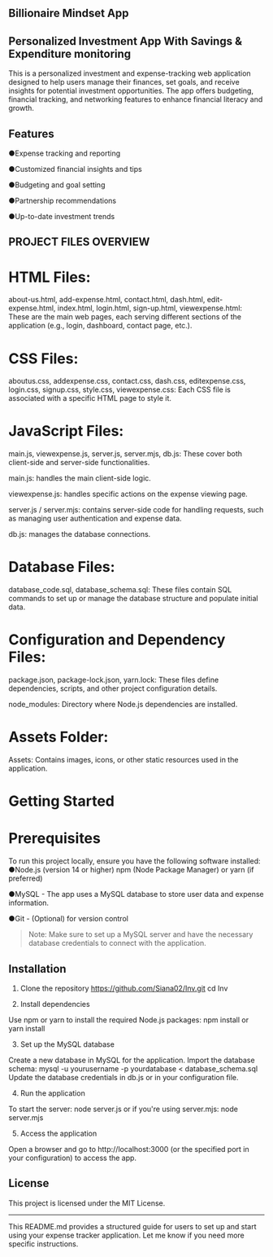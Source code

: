 
## Billionaire Mindset App 
## Personalized Investment App With Savings & Expenditure monitoring 


This is a personalized investment and expense-tracking web application designed to help users manage their finances, set goals, and receive insights for potential investment opportunities. The app offers budgeting, financial tracking, and networking features to enhance financial literacy and growth.

## Features

●Expense tracking and reporting

●Customized financial insights and tips

●Budgeting and goal setting

●Partnership recommendations

●Up-to-date investment trends

 
 ## PROJECT FILES OVERVIEW 

# HTML Files:

about-us.html, add-expense.html, contact.html, dash.html, edit-expense.html, index.html, login.html, sign-up.html, viewexpense.html: These are the main web pages, each serving different sections of the application (e.g., login, dashboard, contact page, etc.).


# CSS Files:

aboutus.css, addexpense.css, contact.css, dash.css, editexpense.css, login.css, signup.css, style.css, viewexpense.css: Each CSS file is associated with a specific HTML page to style it.


# JavaScript Files:

main.js, viewexpense.js, server.js, server.mjs, db.js: These cover both client-side and server-side functionalities.

main.js: handles the main client-side logic.

viewexpense.js: handles specific actions on the expense viewing page.

server.js / server.mjs: contains server-side code for handling requests, such as managing user authentication and expense data.

db.js: manages the database connections.


# Database Files:

database_code.sql, database_schema.sql: These files contain SQL commands to set up or manage the database structure and populate initial data.


# Configuration and Dependency Files:

package.json, package-lock.json, yarn.lock: These files define dependencies, scripts, and other project configuration details.

node_modules: Directory where Node.js dependencies are installed.


# Assets Folder:

Assets: Contains images, icons, or other static resources used in the application.

# Getting Started

# Prerequisites

To run this project locally, ensure you have the following software installed:
 ●Node.js (version 14 or higher) 
npm (Node Package Manager) or yarn (if preferred)

●MySQL - The app uses a MySQL database to store user data and expense information.

●Git - (Optional) for version control

> Note: Make sure to set up a MySQL server and have the necessary database credentials to connect with the application.



## Installation

1. Clone the repository https://github.com/Siana02/Inv.git 
cd Inv

2. Install dependencies

Use npm or yarn to install the required Node.js packages:
npm install
or
yarn install

3. Set up the MySQL database

Create a new database in MySQL for the application.
Import the database schema:
mysql -u yourusername -p yourdatabase < database_schema.sql
Update the database credentials in db.js or in your configuration file.

4. Run the application

To start the server:
node server.js
or if you're using server.mjs:
node server.mjs

5. Access the application

Open a browser and go to http://localhost:3000 (or the specified port in your configuration) to access the app.
 
## License

This project is licensed under the MIT License.


---

This README.md provides a structured guide for users to set up and start using your expense tracker application. Let me know if you need more specific instructions.


